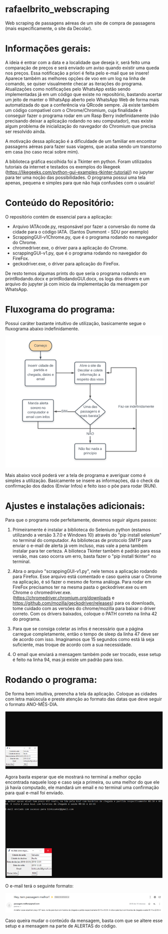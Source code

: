 # rafaelbrito_webscraping
Web scraping de passagens aéreas de um site de compra de passagens (mais especificamente, o site da Decolar).

# Informações gerais:

A ideia é entrar com a data e a localidade que deseja ir, será feito uma comparação de preços e será enviado um aviso quando existir uma queda nos preços. Essa notificação a priori é feita pelo e-mail que se insere! Aparece também as melhores opções de voo em um log na linha de comando, se quiser visualmente checar as iterações do programa. Atualizações como notificações pelo WhatsApp estão sendo implementadas já em um código que existe no repositório, bastando acertar um jeito de manter o WhatsApp aberto pelo WhatsApp Web de forma mais automatizada do que a conferência via QRcode sempre. Já existe também um código compatível com o Chrome/Chromium, cuja finalidade é conseguir fazer o programa rodar em um Rasp Berry indefinidamente (não precisando deixar a aplicação rodando no seu computador), mas existe algum problema de inicialização do navegador do Chromium que precisa ser resolvido ainda.

A motivação dessa aplicação é a dificuldade de um familiar em encontrar passagens aéreas para fazer suas viagens, que acaba sendo um transtorno em casa (no caso recai sobre mim).

A biblioteca gráfica escolhida foi a Tkinter em python. Foram utilizados tutoriais da internet e testados os exemplos do likegeek (https://likegeeks.com/python-gui-examples-tkinter-tutorial/) no jupyter para ter uma noção das possibilidades. O programa possui uma tela apenas, pequena e simples para que não haja confusões com o usuário!

# Conteúdo do Repositório:

O repositório contém de essencial para a aplicação:
 - Arquivo IATAcode.py, responsável por fazer a conversão do nome da cidade para o código IATA. (Santos Dummont - SDU por exemplo)
 - ScrappingGUI-v1Chrome.py, que é o programa rodando no navegador do Chrome.
 - chromedriver.exe, o driver para a aplicação do Chrome.
 - scrappingGUI-v1.py, que é o programa rodando no navegador do FireFox.
 - geckodriver.exe, o driver para aplicação do FireFox.
 
De resto temos algumas prints do que seria o programa rodando em printRodando.docx e printRodandoGUI.docx, os logs dos drivers e um arquivo do jupyter já com início da implementação da mensagem por WhatsApp.

# Fluxograma do programa:

Possui caráter bastante intuitivo de utilização, basicamente segue o fluxograma abaixo indefinidamente.

![alt test](imgs/fluxograma.PNG)

Mais abaixo você poderá ver a tela de programa e averiguar como é simples a utilização. Basicamente se insere as informações, dá o check da confirmação dos dados (Enviar Infos) e feito isso o põe para rodar (RUN).

# Ajustes e instalações adicionais:


Para que o programa rode perfeitamente, devemos seguir alguns passos:

1) Primeiramente é instalar a biblioteca do Selenium python (estamos utilizando a versão 3.7.0 e Windows 10) através do "pip install selenium" no terminal do computador. As bibliotecas de protocolo SMTP para enviar o e-mail de alerta já vem incluso, mas vale a pena também instalar para ter certeza. A bilioteca Tkinter também é padrão para essa versão, mas caso ocorra um erro, basta fazer o "pip install tkinter" no terminal.

2) Abra o arquivo "scrappingGUI-v1.py", nele temos a aplicação rodando para Firefox. Esse arquivo está comentado e caso queira usar o Chrome na aplicação, é só fazer o mesmo de forma análoga. Para rodar em FireFox precisamos ter na mesma pasta o geckodriver.exe ou em Chrome o chromedriver.exe. (https://chromedriver.chromium.org/downloads e https://github.com/mozilla/geckodriver/releases) para os downloads, tome cuidado com as versões do chrome/mozilla para baixar o driver correto. Com os drivers baixados, coloque o PATH correto na linha 42 do programa.

3) Para que se consiga coletar as infos é necessário que a página carregue completamente, então o tempo de sleep da linha 47 deve ser de acordo com isso. Imaginamos que 15 segundos como está lá seja suficiente, mas troque de acordo com a sua necessidade.

4) O email que enviará a mensagem também pode ser trocado, esse setup é feito na linha 94, mas já existe um padrão para isso.

# Rodando o programa:

De forma bem intuitiva, preencha a tela da aplicação. Coloque as cidades com letra maiúscula e preste atenção ao formato das datas que deve seguir o formato ANO-MÊS-DIA.

![alt test](imgs/git1.PNG)

Agora basta esperar que ele mostrará no terminal a melhor opção encontrada naquele loop e caso seja a primeira, ou uma melhor do que ele já havia computado, ele mandará um email e no terminal uma confirmação para qual e-mail foi enviado.

![alt test](imgs/git2.PNG)

O e-mail terá o seguinte formato:

![alt test](imgs/GiT3.PNG)

Caso queira mudar o conteúdo da mensagem, basta com que se altere esse setup e a mensagem na parte de ALERTAS do código.
